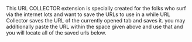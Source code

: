 This URL COLLECTOR extension is specially created for the folks who surf via the internet lots and want to save the URLs to use in a while URL Collector saves the URL of the currently opened tab and saves it. you may additionally paste the URL within the space given above and use that and you will locate all of the saved urls below.